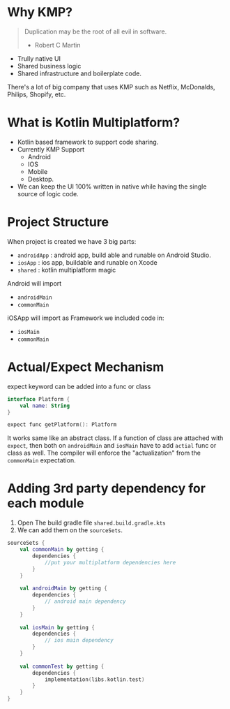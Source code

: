 # Why KMP?

> Duplication may be the root of all evil in software.
>
> - Robert C Martin

- Trully native UI
- Shared business logic
- Shared infrastructure and boilerplate code.

There's a lot of big company that uses KMP such as Netflix, McDonalds, Philips, Shopify, etc.

# What is Kotlin Multiplatform?

- Kotlin based framework to support code sharing.
- Currently KMP Support
  - Android
  - IOS
  - Mobile
  - Desktop.
- We can keep the UI 100% written in native while having the single source of logic code.

# Project Structure

When project is created we have 3 big parts:

- `androidApp` : android app, build able and runable on Android Studio.
- `iosApp` : ios app, buildable and runable on Xcode
- `shared` : kotlin multiplatform magic

Android will import

- `androidMain`
- `commonMain`

iOSApp will import as Framework we included code in:

- `iosMain`
- `commonMain`

# Actual/Expect Mechanism

expect keyword can be added into a func or class

```kotlin
interface Platform {
    val name: String
}

expect func getPlatform(): Platform
```

It works same like an abstract class. If a function of class are attached with `expect`, then both on `androidMain` and `iosMain` have to add `actial` func or class as well. The compiler will enforce the "actualization" from the `commonMain` expectation.

# Adding 3rd party dependency for each module
1. Open The build gradle file `shared.build.gradle.kts`
2. We can add them on the `sourceSets`.

```kotlin
sourceSets {
    val commonMain by getting {
        dependencies {
            //put your multiplatform dependencies here
        }
    }
    
    val androidMain by getting {
        dependencies {
            // android main dependency
        }
    }
    
    val iosMain by getting { 
        dependencies { 
            // ios main dependency
        }
    }
    
    val commonTest by getting {
        dependencies {
            implementation(libs.kotlin.test)
        }
    }
}
```